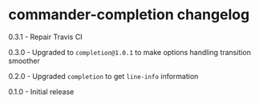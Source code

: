 # commander-completion changelog
0.3.1 - Repair Travis CI

0.3.0 - Upgraded to `completion@1.0.1` to make options handling transition smoother

0.2.0 - Upgraded `completion` to get `line-info` information

0.1.0 - Initial release
